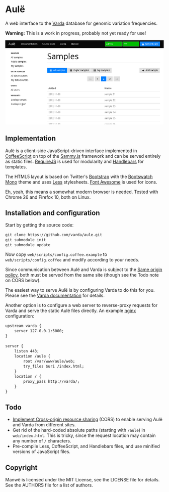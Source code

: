 Aulë
====

A web interface to the [Varda](https://github.com/vara/varda) database for
genomic variation frequencies.

**Warning:** This is a work in progress, probably not yet ready for use!

![Screenshot](screenshot.png)


Implementation
--------------

Aulë is a client-side JavaScript-driven interface implemented in
[CoffeeScript](http://coffeescript.org/) on top of the
[Sammy.js](http://sammyjs.org/) framework and can be served entirely as
static files. [RequireJS](http://requirejs.org/) is used for modularity and
[Handlebars](http://handlebarsjs.com/) for templates.

The HTML5 layout is based on Twitter's
[Bootstrap](http://twitter.github.com/bootstrap/) with the
[Bootswatch Mono](http://bootswatch.com/cosmo/) theme and uses
[Less](http://lesscss.org/)
stylesheets. [Font Awesome](http://fortawesome.github.io/Font-Awesome/) is
used for icons.

Eh, yeah, this means a somewhat modern browser is needed. Tested with Chrome
26 and Firefox 10, both on Linux.


Installation and configuration
------------------------------

Start by getting the source code:

    git clone https://github.com/varda/aule.git
    git submodule init
    git submodule update

Now copy `web/scripts/config.coffee.example` to `web/scripts/config.coffee`
and modify according to your needs.

Since communication between Aulë and Varda is subject to the
[Same origin policy](http://en.wikipedia.org/wiki/Same_origin_policy), both
must be served from the same site (though see the Todo note on CORS below).

The easiest way to serve Aulë is by configuring Varda to do this for
you. Please see the
[Varda documentation](https://varda.readthedocs.org/en/latest/config.html#http-server-settings)
for details.

Another option is to configure a web server to reverse-proxy requests for
Varda and serve the static Aulë files directly. An example
[nginx](http://nginx.org/) configuration:

    upstream varda {
        server 127.0.0.1:5000;
    }

    server {
        listen 443;
        location /aule {
            root /var/www/aule/web;
            try_files $uri /index.html;
        }
        location / {
            proxy_pass http://varda/;
        }
    }


Todo
----

* [Implement Cross-origin resource sharing](http://en.wikipedia.org/wiki/Cross-origin_resource_sharing)
  (CORS) to enable serving Aulë and Varda from different sites.
* Get rid of the hard-coded absolute paths (starting with `/aule`) in
  `web/index.html`. This is tricky, since the request location may contain any
  number of `/` characters.
* Pre-compile Less, CoffeeScript, and Handlebars files, and use minified
  versions of JavaScript files.


Copyright
---------

Manwë is licensed under the MIT License, see the LICENSE file for details. See
the AUTHORS file for a list of authors.
